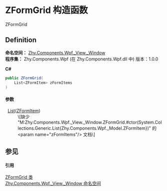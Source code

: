 # ZFormGrid 构造函数


ZFormGrid



## Definition
**命名空间：** <a href="N_Zhy_Components_Wpf__View__Window">Zhy.Components.Wpf._View._Window</a>  
**程序集：** Zhy.Components.Wpf (在 Zhy.Components.Wpf.dll 中) 版本：1.0.0

**C#**
``` C#
public ZFormGrid(
	List<ZFormItem> zFormItems
)
```



#### 参数
<dl><dt>  <a href="https://learn.microsoft.com/dotnet/api/system.collections.generic.list-1" target="_blank" rel="noopener noreferrer">List</a>(<a href="T_Zhy_Components_Wpf__Model_ZFormItem">ZFormItem</a>)</dt><dd>\[缺少 "M:Zhy.Components.Wpf._View._Window.ZFormGrid.#ctor(System.Collections.Generic.List{Zhy.Components.Wpf._Model.ZFormItem})" 的 &lt;param name="zFormItems"/&gt; 文档\]</dd></dl>

## 参见


#### 引用
<a href="T_Zhy_Components_Wpf__View__Window_ZFormGrid">ZFormGrid 类</a>  
<a href="N_Zhy_Components_Wpf__View__Window">Zhy.Components.Wpf._View._Window 命名空间</a>  
